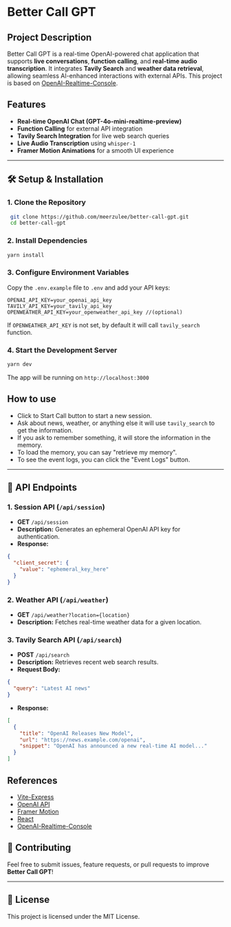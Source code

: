 # Better Call GPT

## Project Description
Better Call GPT is a real-time OpenAI-powered chat application that supports **live conversations**, **function calling**, and **real-time audio transcription**. It integrates **Tavily Search** and **weather data retrieval**, allowing seamless AI-enhanced interactions with external APIs.
This project is based on [OpenAI-Realtime-Console](https://github.com/openai/openai-realtime-console).


## Features
- **Real-time OpenAI Chat (GPT-4o-mini-realtime-preview)**
- **Function Calling** for external API integration
- **Tavily Search Integration** for live web search queries
- **Live Audio Transcription** using `whisper-1`
- **Framer Motion Animations** for a smooth UI experience

---

## 🛠️ Setup & Installation

### **1. Clone the Repository**
```sh
 git clone https://github.com/meerzulee/better-call-gpt.git
 cd better-call-gpt
```

### **2. Install Dependencies**
```sh
yarn install
```

### **3. Configure Environment Variables**
Copy the `.env.example` file to `.env` and add your API keys:
```env
OPENAI_API_KEY=your_openai_api_key
TAVILY_API_KEY=your_tavily_api_key
OPENWEATHER_API_KEY=your_openweather_api_key //(optional)
```

If `OPENWEATHER_API_KEY` is not set, by default it will call `tavily_search` function.

### **4. Start the Development Server**
```sh
yarn dev
```

The app will be running on `http://localhost:3000`

## How to use

- Click to Start Call button to start a new session.
- Ask about news, weather, or anything else it will use `tavily_search` to get the information.
- If you ask to remember something, it will store the information in the memory.
- To load the memory, you can say "retrieve my memory".
- To see the event logs, you can click the "Event Logs" button.

---
## 🔌 API Endpoints

### **1. Session API (`/api/session`)**
- **GET** `/api/session`
- **Description:** Generates an ephemeral OpenAI API key for authentication.
- **Response:**
```json
{
  "client_secret": {
    "value": "ephemeral_key_here"
  }
}
```

### **2. Weather API (`/api/weather`)**
- **GET** `/api/weather?location={location}`
- **Description:** Fetches real-time weather data for a given location.


### **3. Tavily Search API (`/api/search`)**
- **POST** `/api/search`
- **Description:** Retrieves recent web search results.
- **Request Body:**
```json
{
  "query": "Latest AI news"
}
```
- **Response:**
```json
[
  {
    "title": "OpenAI Releases New Model",
    "url": "https://news.example.com/openai",
    "snippet": "OpenAI has announced a new real-time AI model..."
  }
]
```

## References
- [Vite-Express](https://github.com/szymmis/vite-express)
- [OpenAI API](https://platform.openai.com/docs/api-reference)
- [Framer Motion](https://www.framer.com/motion/)
- [React](https://react.dev/)
- [OpenAI-Realtime-Console](https://github.com/openai/openai-realtime-console)

## 🤝 Contributing
Feel free to submit issues, feature requests, or pull requests to improve **Better Call GPT**!

---

## 📜 License
This project is licensed under the MIT License.